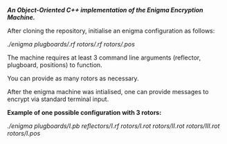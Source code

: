 ***An Object-Oriented C++ implementation of the Enigma Encryption Machine.***

After cloning the repository, initialise an enigma configuration as follows: 

*./enigma plugboards/<plugboard>.rf rotors/<rotors>.rf rotors/<rotorinitialposition>.pos*

The machine requires at least 3 command line arguments (reflector, plugboard, positions) to function.

You can provide as many rotors as necessary.

After the enigma machine was intialised, one can provide messages to encrypt via standard terminal input. 

**Example of one possible configuration with 3 rotors:**

*./enigma plugboards/I.pb reflectors/I.rf rotors/I.rot rotors/II.rot rotors/III.rot rotors/I.pos*
